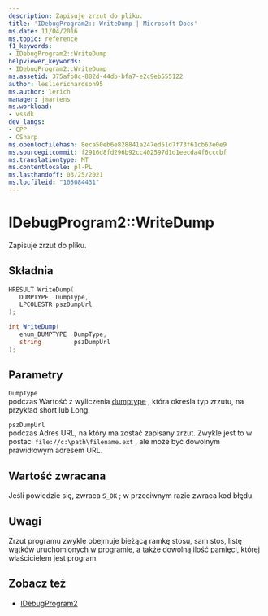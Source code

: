 ```yaml
---
description: Zapisuje zrzut do pliku.
title: 'IDebugProgram2:: WriteDump | Microsoft Docs'
ms.date: 11/04/2016
ms.topic: reference
f1_keywords:
- IDebugProgram2::WriteDump
helpviewer_keywords:
- IDebugProgram2::WriteDump
ms.assetid: 375afb8c-882d-44db-bfa7-e2c9eb555122
author: leslierichardson95
ms.author: lerich
manager: jmartens
ms.workload:
- vssdk
dev_langs:
- CPP
- CSharp
ms.openlocfilehash: 8eca50eb6e828841a247ed51d7f73f61cb63e0e9
ms.sourcegitcommit: f2916d8fd296b92cc402597d1d1eecda4f6cccbf
ms.translationtype: MT
ms.contentlocale: pl-PL
ms.lasthandoff: 03/25/2021
ms.locfileid: "105084431"
---
```

# <a name="idebugprogram2writedump"></a>IDebugProgram2::WriteDump
Zapisuje zrzut do pliku.

## <a name="syntax"></a>Składnia

```cpp
HRESULT WriteDump( 
   DUMPTYPE  DumpType,
   LPCOLESTR pszDumpUrl
);
```

```csharp
int WriteDump( 
   enum_DUMPTYPE  DumpType,
   string         pszDumpUrl
);
```

## <a name="parameters"></a>Parametry
`DumpType`\
podczas Wartość z wyliczenia [dumptype](../../../extensibility/debugger/reference/dumptype.md) , która określa typ zrzutu, na przykład short lub Long.

`pszDumpUrl`\
podczas Adres URL, na który ma zostać zapisany zrzut. Zwykle jest to w postaci `file://c:\path\filename.ext` , ale może być dowolnym prawidłowym adresem URL.

## <a name="return-value"></a>Wartość zwracana
 Jeśli powiedzie się, zwraca `S_OK` ; w przeciwnym razie zwraca kod błędu.

## <a name="remarks"></a>Uwagi
 Zrzut programu zwykle obejmuje bieżącą ramkę stosu, sam stos, listę wątków uruchomionych w programie, a także dowolną ilość pamięci, której właścicielem jest program.

## <a name="see-also"></a>Zobacz też
- [IDebugProgram2](../../../extensibility/debugger/reference/idebugprogram2.md)
